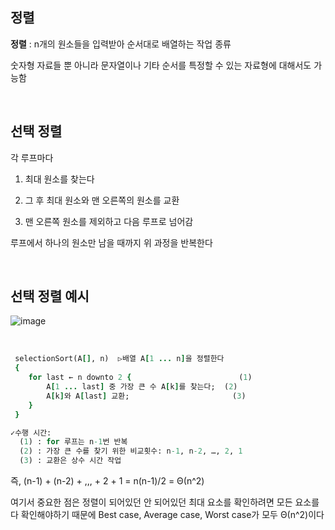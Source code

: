 ## 정렬

**정렬** : n개의 원소들을 입력받아 순서대로 배열하는 작업 종류

숫자형 자료들 뿐 아니라 문자열이나 기타 순서를 특정할 수 있는 자료형에 대해서도 가능함 

<br/>

## 선택 정렬 

각 루프마다 

1. 최대 원소를 찾는다

2. 그 후 최대 원소와 맨 오른쪽의 원소를 교환

3. 맨 오른쪽 원소를 제외하고 다음 루프로 넘어감

루프에서 하나의 원소만 남을 때까지 위 과정을 반복한다 

<br/>

## 선택 정렬 예시

![image](https://github.com/user-attachments/assets/5738280e-b807-4d9c-8da4-febd11c5b15b)

<br/>

```ruby
 selectionSort(A[], n)  ▷배열 A[1 ... n]을 정렬한다 
 { 
    for last ← n downto 2 {                        (1)
        A[1 ... last] 중 가장 큰 수 A[k]를 찾는다;  (2)
        A[k]와 A[last] 교환;                       (3)      
    }  
 } 

✓수행 시간: 
  (1) : for 루프는 n-1번 반복
  (2) : 가장 큰 수를 찾기 위한 비교횟수: n-1, n-2, …, 2, 1
  (3) : 교환은 상수 시간 작업
```
즉, (n-1) + (n-2) + ,,, + 2 + 1 = n(n-1)/2 = Θ(n^2)

여기서 중요한 점은 정렬이 되어있던 안 되어있던 최대 요소를 확인하려면 모든 요소를 다 확인해야하기 때문에 Best case, Average case, Worst case가 모두 Θ(n^2)이다 


























































































